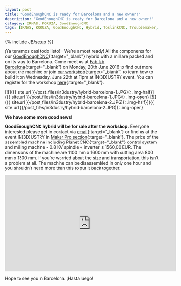 ```yaml
---
layout: post
title: "GoodEnoughCNC is ready for Barcelona and a new owner!"
description: "GoodEnoughCNC is ready for Barcelona and a new owner!"
category: IRNAS, KORUZA, GoodEnoughCNC
tags: [IRNAS, KORUZA, GoodEnoughCNC, Hybrid, ToslinkCNC, Troublemaker, event, presentation, demo, IN(3D)USTRY, Maker pro, Workshop]
---
```

{% include JB/setup %}


¡Ya tenemos casi todo listo! - We’re almost ready! All the components for our [GoodEnoughCNC](http://goodenoughcnc.eu/){:target="_blank"} hybrid with a mill are packed and on its way to Barcelona. Come meet us at [Fab lab Barcelona](http://fablabbcn.org/){:target="_blank"} on Monday, 20th June 2016 to find out more about the machine or join [our workshop](http://makerpro.fab.city/workshops/){:target="_blank"} to learn how to build it on Wednesday, June 22th at 11pm at IN(3D)USTRY event. You can register for the workshop [here](http://fablab.fikket.com/event/goodenough-cnc-workshop){:target="_blank"}.

[![]({{ site.url }}/post_files/in3dustry/hybrid-barcelona-1.JPG){: .img-half}]({{ site.url }}/post_files/in3dustry/hybrid-barcelona-1.JPG){: .img-open}
[![]({{ site.url }}/post_files/in3dustry/hybrid-barcelona-2.JPG){: .img-half}]({{ site.url }}/post_files/in3dustry/hybrid-barcelona-2.JPG){: .img-open}

**We have some more good news!**

**GoodEnoughCNC hybrid will be for sale after the workshop.** Everyone interested please get in contact via [email](mailto:info@irnas.eu){:target="_blank"} or find us at the event IN(3D)USTRY in [Maker Pro section](http://makerpro.fab.city/exhibition/){:target="_blank"}. The price of the assembled machine including [Planet CNC](http://planet-cnc.com/){:target="_blank"} control system and milling machine - 0.8 KV spindle + inverter is 1560,00 EUR. The dimensions of the machine are 1100 mm  x 1600 mm with cutting area 800 mm x 1300 mm. If you’re worried about the size and transportation, this isn’t a problem at all.  The machine can be disassembled in only one hour and you shouldn’t need more than this to put it back together.

<iframe width="560" height="315" src="https://www.youtube.com/embed/dGA_l7tPdJY" frameborder="0" allowfullscreen></iframe>

Hope to see you in Barcelona. ¡Hasta luego!





